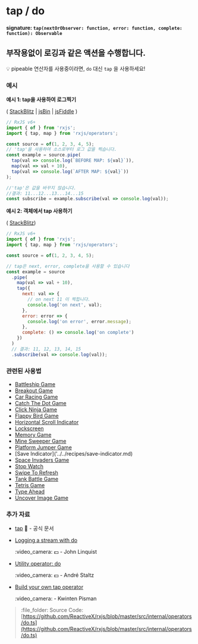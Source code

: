 # tap / do

#### signature: `tap(nextOrObserver: function, error: function, complete: function): Observable`

## 부작용없이 로깅과 같은 액션을 수행합니다.

:bulb: pipeable 연산자를 사용중이라면, `do` 대신  `tap` 을 사용하세요!

### 예시

**예시 1: tap을 사용하여 로그찍기**

\( [StackBlitz](https://stackblitz.com/edit/typescript-cd2gjp?file=index.ts&devtoolsheight=100) \| [jsBin](http://jsbin.com/jimazuriva/1/edit?js,console) \| [jsFiddle](https://jsfiddle.net/btroncone/qtyakorq/) \)

```javascript
// RxJS v6+
import { of } from 'rxjs';
import { tap, map } from 'rxjs/operators';

const source = of(1, 2, 3, 4, 5);
// 'tap'을 사용하여 소스로부터 로그 값을 찍습니다.
const example = source.pipe(
  tap(val => console.log(`BEFORE MAP: ${val}`)),
  map(val => val + 10),
  tap(val => console.log(`AFTER MAP: ${val}`))
);

//'tap'은 값을 바꾸지 않습니다.
//결과: 11...12...13...14...15
const subscribe = example.subscribe(val => console.log(val));
```

**예시 2: 객체에서 tap 사용하기**

\( [StackBlitz](https://stackblitz.com/edit/typescript-3xykpb?file=index.ts&devtoolsheight=100)\)

```javascript
// RxJS v6+
import { of } from 'rxjs';
import { tap, map } from 'rxjs/operators';

const source = of(1, 2, 3, 4, 5);

// tap은 next, error, complete을 사용할 수 있습니다
const example = source
  .pipe(
    map(val => val + 10),
    tap({
      next: val => {
        // on next 11 이 찍힙니다.
        console.log('on next', val);
      },
      error: error => {
        console.log('on error', error.message);
      },
      complete: () => console.log('on complete')
    })
  )
  // 결과: 11, 12, 13, 14, 15
  .subscribe(val => console.log(val));
```

### 관련된 사용법

* [Battleship Game](../../recipes/battleship-game.md)
* [Breakout Game](../../recipes/breakout-game.md)
* [Car Racing Game](../../recipes/car-racing-game.md)
* [Catch The Dot Game](../../recipes/catch-the-dot-game.md)
* [Click Ninja Game](../../recipes/click-ninja-game.md)
* [Flappy Bird Game](../../recipes/flappy-bird-game.md)
* [Horizontal Scroll Indicator](../../recipes/horizontal-scroll-indicator.md)
* [Lockscreen](../../recipes/lockscreen.md)
* [Memory Game](../../recipes/memory-game.md)
* [Mine Sweeper Game](../../recipes/mine-sweeper-game.md)
* [Platform Jumper Game](../../recipes/platform-jumper-game.md)
* \[Save Indicator\]\('../../recipes/save-indicator.md\)
* [Space Invaders Game](../../recipes/space-invaders-game.md)
* [Stop Watch](../../recipes/stop-watch.md)
* [Swipe To Refresh](../../recipes/swipe-to-refresh.md)
* [Tank Battle Game](../../recipes/tank-battle-game.md)
* [Tetris Game](../../recipes/tetris-game.md)
* [Type Ahead](../../recipes/type-ahead.md)
* [Uncover Image Game](../../recipes/uncover-image-game.md)

### 추가 자료

* [tap](https://rxjs.dev/api/operators/tap) :newspaper: - 공식 문서
* [Logging a stream with do](https://egghead.io/lessons/rxjs-logging-a-stream-with-do?course=step-by-step-async-javascript-with-rxjs)

  :video\_camera: :dollar: - John Linquist

* [Utility operator: do](https://egghead.io/lessons/rxjs-utility-operator-do?course=rxjs-beyond-the-basics-operators-in-depth)

  :video\_camera: :dollar: - André Staltz

* [Build your own tap operator](https://blog.strongbrew.io/build-the-operators-from-rxjs-from-scratch/?lectureId=tap#app)

  :video\_camera: - Kwinten Pisman

> :file\_folder: Source Code: [https://github.com/ReactiveX/rxjs/blob/master/src/internal/operators/do.ts](https://github.com/ReactiveX/rxjs/blob/master/src/internal/operators/do.ts)

